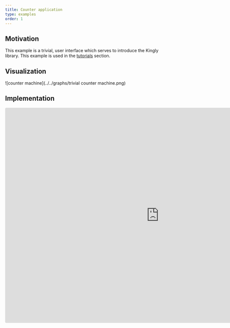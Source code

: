```yaml
---
title: Counter application
type: examples
order: 1
---
```


## Motivation
This example is a trivial, user interface which serves to introduce the Kingly library. This example is used in the [tutorials](../tutorials) section.

## Visualization
![counter machine](../../graphs/trivial counter machine.png)

## Implementation
<iframe src="https://codesandbox.io/embed/w6x42521n7?fontsize=12&hidenavigation=1" title="Counter app" style="width:1000px; height:700px; border:0; border-radius: 4px; overflow:hidden;" sandbox="allow-modals allow-forms allow-popups allow-scripts allow-same-origin"></iframe>
